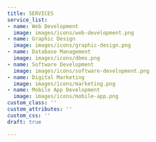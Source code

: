 ```yaml
---
title: SERVICES
service_list:
- name: Web Development
  image: images/icons/web-development.png
- name: Graphic Design
  image: images/icons/graphic-design.png
- name: Database Management
  image: images/icons/dbms.png
- name: Software Development
  image: images/icons/software-development.png
- name: Digital Marketing
  image: images/icons/marketing.png
- name: Mobile App Development
  image: images/icons/mobile-app.png
custom_class: ''
custom_attributes: ''
custom_css: ''
draft: true

---
```

